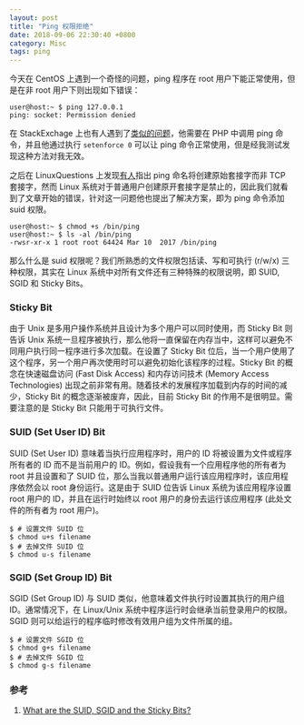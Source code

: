 ```yaml
---
layout: post
title: "Ping 权限拒绝"
date: 2018-09-06 22:30:40 +0800
category: Misc
tags: ping
---
```


今天在 CentOS 上遇到一个奇怪的问题，ping 程序在 root 用户下能正常使用，但是在非 root 用户下则出现如下错误：

``` shell
user@host:~ $ ping 127.0.0.1
ping: socket: Permission denied
```

在 StackExchage 上也有人遇到了[类似的问题][]，他需要在 PHP 中调用 ping 命令，并且他通过执行 `setenforce 0` 可以让 ping 命令正常使用，但是经我测试发现这种方法对我无效。

之后在 LinuxQuestions 上发现[有人][]指出 ping 命名将创建原始套接字而非 TCP 套接字，然而 Linux 系统对于普通用户创建原开套接字是禁止的，因此我们就看到了文章开始的错误，针对这一问题他也提出了解决方案，即为 ping 命令添加 suid 权限。

``` shell
user@host:~ $ chmod +s /bin/ping
user@host:~ $ ls -al /bin/ping
-rwsr-xr-x 1 root root 64424 Mar 10  2017 /bin/ping
```

<!-- more -->

那么什么是 suid 权限呢？我们所熟悉的文件权限包括读、写和可执行 (r/w/x) 三种权限，其实在 Linux 系统中对所有文件还有三种特殊的权限说明，即 SUID, SGID 和 Sticky Bits。

### Sticky Bit

由于 Unix 是多用户操作系统并且设计为多个用户可以同时使用，而 Sticky Bit 则告诉 Unix 系统一旦程序被执行，那么他将一直保留在内存当中，这样可以避免不同用户执行同一程序进行多次加载。在设置了 Sticky Bit 位后，当一个用户使用了这个程序，另一个用户再次使用时可以避免初始化该程序的过程。Sticky Bit 的概念在快速磁盘访问 (Fast Disk Access) 和内存访问技术 (Memory Access Technologies) 出现之前非常有用。随着技术的发展程序加载到内存的时间的减少，Sticky Bit 的概念逐渐被废弃，因此，目前 Sticky Bit 的作用不是很明显。需要注意的是 Sticky Bit 只能用于可执行文件。

### SUID (Set User ID) Bit

SUID (Set User ID) 意味着当执行应用程序时，用户的 ID 将被设置为文件或程序所有者的 ID 而不是当前用户的 ID。例如，假设我有一个应用程序他的所有者为 root 并且设置和了 SUID 位，那么当我以普通用户运行该应用程序时，该应用程序依然会以 root 身份运行。这是由于 SUID 位告诉 Linux 系统为该应用程序设置 root 用户的 ID，并且在运行时始终以 root 用户的身份去运行该应用程序 (此处文件的所有者为 root 用户)。

``` shell
$ # 设置文件 SUID 位
$ chmod u+s filename
$ # 去掉文件 SUID 位
$ chmod u-s filename
```

### SGID (Set Group ID) Bit

SGID (Set Group ID) 与 SUID 类似，他意味着文件执行时设置其执行的用户组 ID。通常情况下，在 Linux/Unix 系统中程序运行时会继承当前登录用户的权限。SGID 则可以给运行的程序临时修改有效用户组为文件所属的组。

``` shell
$ # 设置文件 SGID 位
$ chmod g+s filename
$ # 去掉文件 SGID 位
$ chmod g-s filename
```

### 参考

1. [What are the SUID, SGID and the Sticky Bits?](http://www.codecoffee.com/tipsforlinux/articles/028.html)


[类似的问题]: https://unix.stackexchange.com/questions/385980/ping-socket-permission-denied
[有人]: https://www.linuxquestions.org/questions/linux-embedded-and-single-board-computer-78/socket-permission-denied-915704/
